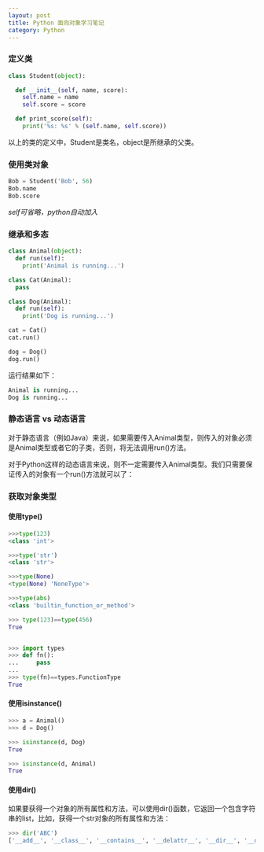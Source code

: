 ```yaml
---
layout: post
title: Python 面向对象学习笔记
category: Python
---
```


### 定义类

``` python
class Student(object):

  def __init__(self, name, score):
    self.name = name
    self.score = score

  def print_score(self):
    print('%s: %s' % (self.name, self.score))
```

以上的类的定义中，Student是类名，object是所继承的父类。



### 使用类对象

``` python
Bob = Student('Bob', 56)
Bob.name
Bob.score
```

*self可省略，python自动加入*



### 继承和多态

``` python
class Animal(object):
  def run(self):
    print('Animal is running...')

class Cat(Animal):
  pass

class Dog(Animal):
  def run(self):
    print('Dog is running...')

cat = Cat()
cat.run()

dog = Dog()
dog.run()
```

运行结果如下：

``` python
Animal is running...
Dog is running...
```



### 静态语言 vs 动态语言

对于静态语言（例如Java）来说，如果需要传入Animal类型，则传入的对象必须是Animal类型或者它的子类，否则，将无法调用run()方法。

对于Python这样的动态语言来说，则不一定需要传入Animal类型。我们只需要保证传入的对象有一个run()方法就可以了：



### 获取对象类型

#### 使用type()

``` python
>>>type(123)
<class 'int'>

>>>type('str')
<class 'str'>

>>>type(None)
<type(None) 'NoneType'>

>>>type(abs)
<class 'builtin_function_or_method'>

>>> type(123)==type(456)
True


>>> import types
>>> def fn():
...     pass
...
>>> type(fn)==types.FunctionType
True
```

#### 使用isinstance()

``` python
>>> a = Animal()
>>> d = Dog()

>>> isinstance(d, Dog)
True

>>> isinstance(d, Animal)
True
```

#### 使用dir()

如果要获得一个对象的所有属性和方法，可以使用dir()函数，它返回一个包含字符串的list，比如，获得一个str对象的所有属性和方法：

``` python
>>> dir('ABC')
['__add__', '__class__', '__contains__', '__delattr__', '__dir__', '__doc__', '__eq__', '__format__', '__ge__', '__getattribute__', '__getitem__', '__getnewargs__', '__gt__', '__hash__', '__init__', '__iter__', '__le__', '__len__', '__lt__', '__mod__', '__mul__', '__ne__', '__new__', '__reduce__', '__reduce_ex__', '__repr__', '__rmod__', '__rmul__', '__setattr__', '__sizeof__', '__str__', '__subclasshook__', 'capitalize', 'casefold', 'center', 'count', 'encode', 'endswith', 'expandtabs', 'find', 'format', 'format_map', 'index', 'isalnum', 'isalpha', 'isdecimal', 'isdigit', 'isidentifier', 'islower', 'isnumeric', 'isprintable', 'isspace', 'istitle', 'isupper', 'join', 'ljust', 'lower', 'lstrip', 'maketrans', 'partition', 'replace', 'rfind', 'rindex', 'rjust', 'rpartition', 'rsplit', 'rstrip', 'split', 'splitlines', 'startswith', 'strip', 'swapcase', 'title', 'translate', 'upper', 'zfill']
```
